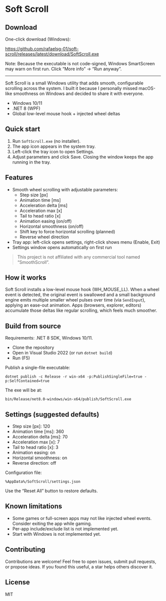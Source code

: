 # Soft Scroll

## Download

One-click download (Windows):

https://github.com/rafaelsg-01/soft-scroll/releases/latest/download/SoftScroll.exe

Note: Because the executable is not code-signed, Windows SmartScreen may warn on first run. Click “More info” → “Run anyway”.

---

Soft Scroll is a small Windows utility that adds smooth, configurable scrolling across the system. I built it because I personally missed macOS-like smoothness on Windows and decided to share it with everyone.

- Windows 10/11
- .NET 8 (WPF)
- Global low-level mouse hook + injected wheel deltas

## Quick start

1) Run `SoftScroll.exe` (no installer).
2) The app icon appears in the system tray.
3) Left-click the tray icon to open Settings.
4) Adjust parameters and click Save. Closing the window keeps the app running in the tray.

## Features

- Smooth wheel scrolling with adjustable parameters:
  - Step size [px]
  - Animation time [ms]
  - Acceleration delta [ms]
  - Acceleration max [x]
  - Tail to head ratio [x]
  - Animation easing (on/off)
  - Horizontal smoothness (on/off)
  - Shift key to force horizontal scrolling (planned)
  - Reverse wheel direction
- Tray app: left-click opens settings, right-click shows menu (Enable, Exit)
- Settings window opens automatically on first run

> This project is not affiliated with any commercial tool named “SmoothScroll”.

## How it works

Soft Scroll installs a low-level mouse hook (WH_MOUSE_LL). When a wheel event is detected, the original event is swallowed and a small background engine emits multiple smaller wheel pulses over time (via `SendInput`), applying an ease-out animation. Apps (browsers, explorer, editors) accumulate those deltas like regular scrolling, which feels much smoother.

## Build from source

Requirements: .NET 8 SDK, Windows 10/11.

- Clone the repository
- Open in Visual Studio 2022 (or run `dotnet build`)
- Run (F5)

Publish a single-file executable:

```
dotnet publish -c Release -r win-x64 -p:PublishSingleFile=true -p:SelfContained=true
```

The exe will be at:

```
bin/Release/net8.0-windows/win-x64/publish/SoftScroll.exe
```

## Settings (suggested defaults)

- Step size [px]: 120
- Animation time [ms]: 360
- Acceleration delta [ms]: 70
- Acceleration max [x]: 7
- Tail to head ratio [x]: 3
- Animation easing: on
- Horizontal smoothness: on
- Reverse direction: off

Configuration file:

```
%AppData%/SoftScroll/settings.json
```

Use the “Reset All” button to restore defaults.

## Known limitations

- Some games or full-screen apps may not like injected wheel events. Consider exiting the app while gaming.
- Per-app include/exclude list is not implemented yet.
- Start with Windows is not implemented yet.

## Contributing

Contributions are welcome! Feel free to open issues, submit pull requests, or propose ideas. If you found this useful, a star helps others discover it.

## License

MIT
